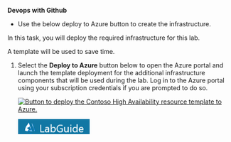 **Devops with Github**


* Use the below deploy to Azure button to create the infrastructure.



In this task, you will deploy the required infrastructure for this lab.

A template will be used to save time.

1.  Select the **Deploy to Azure** button below to open the Azure portal and launch the template deployment for the additional infrastructure components that will be used during the lab. Log in to the Azure portal using your subscription credentials if you are prompted to do so.

  
    [![Button to deploy the Contoso High Availability resource template to Azure.](https://aka.ms/deploytoazurebutton "Deploy the Contoso HA resources to Azure")](https://portal.azure.com/#create/Microsoft.Template/uri/https%3A%2F%2Fraw.githubusercontent.com%2FCloudLabsAI-Azure%2FDevops-with-Github%2Fmain%2Ftemplate%2Ftemplate.Json)
    
       
    [![Open the labguide](https://raw.githubusercontent.com/CloudLabsAI-Azure/Devops-with-Github/main/images/visualizebutton.png)](https://experience.cloudlabs.ai/#/labguidepreview/47b6db5e-d056-4284-9f2b-36867257dd6b "Open the labguide")



